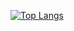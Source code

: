 [![Top Langs](https://github-readme-stats.vercel.app/api/top-langs/?username=anuraghazra&exclude_repo=github-readme-stats,anuraghazra.github.io,rosdistro,pkgbuilds)](https://github.com/anuraghazra/github-readme-stats)
